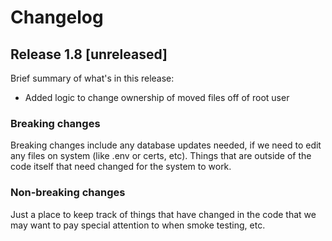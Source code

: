 # Changelog

## Release 1.8 [unreleased]
Brief summary of what's in this release:

- Added logic to change ownership of moved files off of root user

### Breaking changes

Breaking changes include any database updates needed, if we need to edit any files on system (like .env or certs, etc). Things that are outside of the code itself that need changed for the system to work.


### Non-breaking changes

Just a place to keep track of things that have changed in the code that we may want to pay special attention to when smoke testing, etc.
